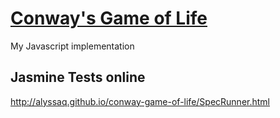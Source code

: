 [Conway's Game of Life](http://en.wikipedia.org/wiki/Conway's_Game_of_Life)
===
My Javascript implementation

Jasmine Tests online
--
http://alyssaq.github.io/conway-game-of-life/SpecRunner.html